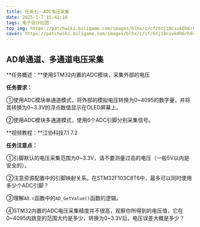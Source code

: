 ```yaml
---
title: 任务七——ADC电压采集
date: 2025-1-7 15:41:16
tags: 电子设计社团
top_img: https://patchwiki.biligame.com/images/blhx/c/cf/6tj18cxvk0h6rh0s3l2nczv8zggspm1.png
cover: https://patchwiki.biligame.com/images/blhx/c/cf/6tj18cxvk0h6rh0s3l2nczv8zggspm1.png 
---
```


## AD单通道、多通道电压采集

**任务概述：**使用STM32内置的ADC模块，采集外部的电压

**任务要求：**

①使用ADC模块单通道模式，将外部的模拟电压转换为0~4095的数字量，并将其转换为0~3.3V的浮点数值显示在OLED屏幕上。

②使用ADC模块多通道模式，使用6个ADC引脚分别采集信号。

**视频教程：**江协科技7.1 7.2

**任务注意点：**

①引脚默认的电压采集范围为0~3.3V，请不要测量过高的电压（一般5V以内是安全的）。

②注意资源配置中的引脚映射关系。在STM32F103C8T6中，最多可以同时使用多少个ADC引脚？

③理解`AD.c`函数中的`AD_GetValue()`函数的逻辑。

④STM32内置的ADC电压采集精度并不很高，观察你所得到的电压值，它在0~4095内跳变的范围大约是多少，转换为0~3.3V后，电压误差大概是多少？
